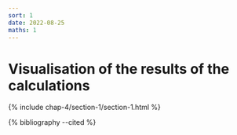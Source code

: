 ```yaml
---
sort: 1
date: 2022-08-25
maths: 1
---
```


# Visualisation of the results of the calculations

{% include chap-4/section-1/section-1.html %}

{% bibliography --cited %}
